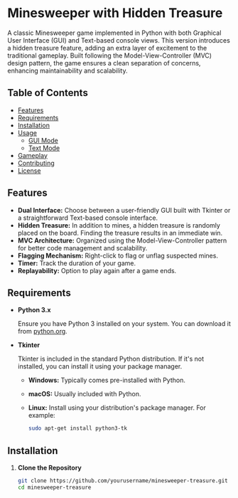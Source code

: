 # Minesweeper with Hidden Treasure

A classic Minesweeper game implemented in Python with both Graphical User Interface (GUI) and Text-based console views. This version introduces a hidden treasure feature, adding an extra layer of excitement to the traditional gameplay. Built following the Model-View-Controller (MVC) design pattern, the game ensures a clean separation of concerns, enhancing maintainability and scalability.

## Table of Contents

- [Features](#features)
- [Requirements](#requirements)
- [Installation](#installation)
- [Usage](#usage)
  - [GUI Mode](#gui-mode)
  - [Text Mode](#text-mode)
- [Gameplay](#gameplay)
- [Contributing](#contributing)
- [License](#license)

## Features

- **Dual Interface:** Choose between a user-friendly GUI built with Tkinter or a straightforward Text-based console interface.
- **Hidden Treasure:** In addition to mines, a hidden treasure is randomly placed on the board. Finding the treasure results in an immediate win.
- **MVC Architecture:** Organized using the Model-View-Controller pattern for better code management and scalability.
- **Flagging Mechanism:** Right-click to flag or unflag suspected mines.
- **Timer:** Track the duration of your game.
- **Replayability:** Option to play again after a game ends.

## Requirements

- **Python 3.x**

  Ensure you have Python 3 installed on your system. You can download it from [python.org](https://www.python.org/downloads/).

- **Tkinter**

  Tkinter is included in the standard Python distribution. If it's not installed, you can install it using your package manager.

  - **Windows:** Typically comes pre-installed with Python.
  - **macOS:** Usually included with Python.
  - **Linux:** Install using your distribution's package manager. For example:

    ```bash
    sudo apt-get install python3-tk
    ```

## Installation

1. **Clone the Repository**

   ```bash
   git clone https://github.com/yourusername/minesweeper-treasure.git
   cd minesweeper-treasure
   ```
